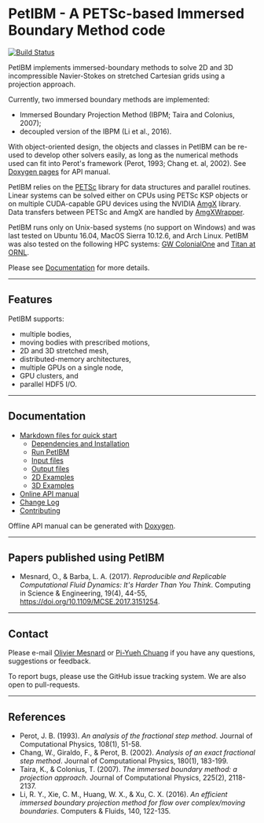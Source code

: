 # PetIBM - A PETSc-based Immersed Boundary Method code

[Build Status]: https://travis-ci.org/barbagroup/PetIBM.png?branch=develop
[![Build Status]](https://travis-ci.org/barbagroup/PetIBM)

PetIBM implements immersed-boundary methods to solve 2D and 3D incompressible
Navier-Stokes on stretched Cartesian grids using a projection approach.

Currently, two immersed boundary methods are implemented:

* Immersed Boundary Projection Method (IBPM; Taira and Colonius, 2007);
* decoupled version of the IBPM (Li et al., 2016).

With object-oriented design, the objects and classes in PetIBM can be re-used to 
develop other solvers easily, as long as the numerical methods used can fit into
Perot's framework (Perot, 1993; Chang et. al, 2002). 
See [Doxygen pages](http://barbagroup.github.io/PetIBM/modules.html) for API
manual.

PetIBM relies on the [PETSc](http://www.mcs.anl.gov/petsc/) library for data 
structures and parallel routines. 
Linear systems can be solved either on CPUs using PETSc KSP objects or on multiple 
CUDA-capable GPU devices using the NVIDIA [AmgX](https://github.com/NVIDIA/AMGX) 
library. 
Data transfers between PETSc and AmgX are handled by 
[AmgXWrapper](https://github.com/barbagroup/AmgXWrapper).

PetIBM runs only on Unix-based systems (no support on Windows) and was last 
tested on Ubuntu 16.04, MacOS Sierra 10.12.6, and Arch Linux. 
PetIBM was also tested on the following HPC systems: 
[GW ColonialOne](https://colonialone.gwu.edu/) and 
[Titan at ORNL](https://www.olcf.ornl.gov/titan/).

Please see [Documentation](#documentation) for more details.

---

## Features

PetIBM supports:
* multiple bodies,
* moving bodies with prescribed motions,
* 2D and 3D stretched mesh,
* distributed-memory architectures,
* multiple GPUs on a single node,
* GPU clusters, and
* parallel HDF5 I/O.

---

## Documentation

* [Markdown files for quick start](doc/markdowns)
    * [Dependencies and Installation](doc/markdowns/installation.md)
    * [Run PetIBM](doc/markdowns/runpetibm.md)
    * [Input files](doc/markdowns/inputs.md)
    * [Output files](doc/markdowns/outputs.md)
    * [2D Examples](doc/markdowns/examples2d.md)
    * [3D Examples](doc/markdowns/examples3d.md)
* [Online API manual](http://barbagroup.github.io/PetIBM)
* [Change Log](CHANGELOG.md)
* [Contributing](CONTRIBUTING.md)

Offline API manual can be generated with 
[Doxygen](http://www.stack.nl/~dimitri/doxygen/).

---

## Papers published using PetIBM

* Mesnard, O., & Barba, L. A. (2017). _Reproducible and Replicable Computational
  Fluid Dynamics: It's Harder Than You Think_. Computing in Science & Engineering,
  19(4), 44-55, https://doi.org/10.1109/MCSE.2017.3151254.

---

## Contact

Please e-mail [Olivier Mesnard](mailto:mesnardo@gwu.edu) or 
[Pi-Yueh Chuang](mailto:pychuang@gwu.edu) if you have any questions, suggestions
or feedback.

To report bugs, please use the GitHub issue tracking system.
We are also open to pull-requests.

---

## References

* Perot, J. B. (1993). *An analysis of the fractional step method*. Journal of 
  Computational Physics, 108(1), 51-58.
* Chang, W., Giraldo, F., & Perot, B. (2002). *Analysis of an exact fractional 
  step method*. Journal of Computational Physics, 180(1), 183-199.
* Taira, K., & Colonius, T. (2007). *The immersed boundary method: a projection 
  approach*. Journal of Computational Physics, 225(2), 2118-2137.
* Li, R. Y., Xie, C. M., Huang, W. X., & Xu, C. X. (2016). *An efficient immersed
  boundary projection method for flow over complex/moving boundaries*. 
  Computers & Fluids, 140, 122-135.
